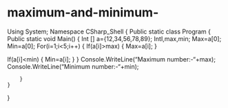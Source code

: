 # maximum-and-minimum-
Using System;
Namespace CSharp_Shell
{
    Public static class Program 
    {
        Public static void Main()
        {
Int [] a={12,34,56,78,89};
IntI,max,min;
           Max=a[0];
           Min=a[0];
For(i=1;i<5;i++)
           {
If(a[i]>max)
           {
	Max=a[i];
           }

If(a[i]<min)
           {
	Min=a[i];
           }
           }
Console.WriteLine(“Maximum number:-“+max);
Console.WriteLine(“Minimum number:-“+min);

        }
    }
}







